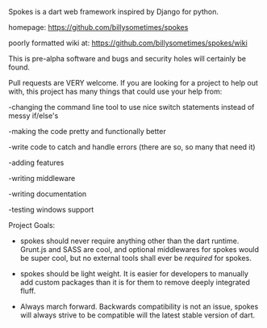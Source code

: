 Spokes is a dart web framework inspired by Django for python.

homepage: https://github.com/billysometimes/spokes

poorly formatted wiki at: https://github.com/billysometimes/spokes/wiki

This is pre-alpha software and bugs and security holes will certainly be found.

Pull requests are VERY welcome.  If you are looking for a project to help out with,
this project has many things that could use your help from:

-changing the command line tool to use nice switch statements instead of messy if/else's

-making the code pretty and functionally better

-write code to catch and handle errors (there are so, so many that need it)

-adding features

-writing middleware

-writing documentation 

-testing windows support




Project Goals:

- spokes should never require anything other than the dart runtime.
  Grunt.js and SASS are cool, and optional middlewares for spokes would be
  super cool, but no external tools shall ever be *required* for spokes.
 
- spokes should be light weight.  It is easier for developers to manually
  add custom packages than it is for them to remove deeply integrated fluff.
  
- Always march forward.  Backwards compatibility is not an issue, spokes will
  always strive to be compatible will the latest stable version of dart. 
